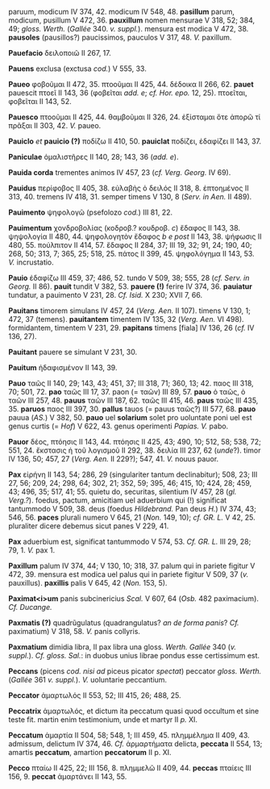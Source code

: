 paruum, modicum IV 374, 42. modicum IV 548, 48. **pasillum** parum,
modicum, pusillum V 472, 36. **pauxillum** nomen mensurae V 318, 52;
384, 49; *gloss. Werth.* (*Gallée* 340. *v. suppl.*). mensura est
modica V 472, 38. **pausoles** (pausillos?) paucissimos, pauculos V 317,
48. *V.* paxillum.

**Pauefacio** δειλοποιῶ II 267, 17.

**Pauens** exclusa (exctusa *cod.*) V 555, 33.

**Paueo** φοβοῦμαι II 472, 35. πτοοῦμαι II 425, 44. δέδοικα II 266, 62.
**pauet** pauescit πτοεῖ II 143, 36 (φοβεῖται *add. e*; *cf. Hor. epo.*
12, 25). πτοεῖται, φοβεῖται II 143, 52.

**Pauesco** πτοοῦμαι II 425, 44. θαμβοῦμαι II 326, 24. ἐξίσταμαι ὅτε
ἀπορῶ τί πρᾶξαι II 303, 42. *V.* paueo.

**Pauiclo** *et* **pauicio (?)** ποδίζω II 410, 50. **pauiclat**
ποδίζει, ἐδαφίζει II 143, 37.

**Paniculae** ὁμαλιστῆρες II 140, 28; 143, 36 (*add. e*).

**Pauida corda** trementes animos IV 457, 23 (*cf. Verg. Georg.* IV 69).

**Pauidus** περίφοβος II 405, 38. εὐλαβὴς ὁ δειλός II 318, 8. ἐπτοημένος
II 313, 40. tremens IV 418, 31. semper timens V 130, 8 (*Serv. in Aen.*
II 489).

**Pauimento** ψηφολογῶ (psefolozo *cod.*) III 81, 22.

**Pauimentum** χονδροβολίας (κοδροβ.? κουδροβ. *c*) ἔδαφος II 143, 38.
ψηψολογία II 480, 44. ψηφολογητὸν ἔδαφος *b e post* II 143, 38. ψήφωσις
II 480, 55. πούλπιτον II 414, 57. ἔδαφος II 284, 37; III 19, 32; 91, 24;
190, 40; 268, 50; 313, 7; 365, 25; 518, 25. πάτος II 399, 45. ψηφολόγημα
II 143, 53. *V.* incrustatio.

**Pauio** ἐδαφίζω III 459, 37; 486, 52. tundo V 509, 38; 555, 28 (*cf.*
*Serv. in Georg.* II 86). **pauit** tundit V 382, 53. **pauere (!)**
ferire IV 374, 36. **pauiatur** tundatur, a pauimento V 231, 28. *Cf.
Isid.* X 230; XVII 7, 66.

**Pauitans** timorem simulans IV 457, 24 (*Verg. Aen.* II 107). timens V
130, 1; 472, 37 (temens). **pauitantem** timentem IV 135, 32 (*Verg.
Aen.* VI 498). formidantem, timentem V 231, 29. **papitans** timens
\[fiala\] IV 136, 26 (*cf.* IV 136, 27).

**Pauitant** pauere se simulant V 231, 30.

**Pauitum** ἠδαφισμένον II 143, 39.

**Pauo** ταῶς II 140, 29; 143, 43; 451, 37; III 318, 71; 360, 13; 42.
παος III 318, 70; 501, 72. **pao** ταῶς III 17, 37. paon (= ταῶν) III
89, 57. **pauo** ὁ ταῶς, ὁ ταῶν III 257, 48. **pauus** ταῶν III 187, 62.
ταῶς III 415, 46. **paus** ταῶς III 435, 35. **paruos** παος III 397,
30. **pallus** tauos (= pauus ταῶς?) III 577, 68. **pauo** pauua (*AS.*)
V 382, 50. **pauo** uel **solarium** solet pro uoluntate poni uel est
genus curtis (= *Hof*) V 622, 43. genus operimenti *Papias. V.* pabo.

**Pauor** δέος, πτόησις II 143, 44. πτόησις II 425, 43; 490, 10; 512,
58; 538, 72; 551, 24. ἔκστασις ἡ τοῦ λογισμοῦ II 292, 38. δειλία III
237, 62 (*unde*?). timor IV 136, 50; 457, 27 (*Verg. Aen.* II 229?);
547, 41. *V.* nouus pauor.

**Pax** εἰρήνη II 143, 54; 286, 29 (singulariter tantum declinabitur);
508, 23; III 27, 56; 209, 24; 298, 64; 302, 21; 352, 59; 395, 46; 415,
10; 424, 28; 459, 43; 496, 35; 517, 41; 55. quietu do, securitas,
silentium IV 457, 28 (*gl. Verg.?*). foedus, pactum, amicitiam uel
aduerbium qui (!) significat tantummodo V 509, 38. deus (foedus
*Hildebrand.* Pan deus *H.*) IV 374, 43; 546, 56. **paces** plurali
numero V 645, 21 (*Non.* 149, 10); *cf. GR. L.* V 42, 25. pluraliter
dicere debemus sicut panes V 229, 41.

**Pax** aduerbium est, significat tantummodo V 574, 53. *Cf. GR. L.* III
29, 28; 79, 1. *V.* pax 1.

**Paxillum** palum IV 374, 44; V 130, 10; 318, 37. palum qui in pariete
figitur V 472, 39. mensura est modica uel palus qui in pariete figitur V
509, 37 (*v.* pauxillus). **paxillis** palis V 645, 42 (*Non.* 153, 5).

**Paximat\<i\>um** panis subcinericius *Scal.* V 607, 64 (*Osb.* 482
paximacium). *Cf. Ducange.*

**Paxmatis (?)** quadrũgulatus (quadrangulatus? *an de forma panis*?
*Cf.* paximatium) V 318, 58. *V.* panis collyris.

**Paxmatium** dimidia libra, II pax libra una gloss. *Werth. Gallée* 340
(*v. suppl.*). *Cf. gloss. Sal.*: in duobus unius librae pondus esse
certissimum est.

**Peccans** (picens *cod. nisi ad* piceus picator *spectat*) peccator
*gloss. Werth.* (*Gallée* 361 *v. suppl.*). *V.* uoluntarie
peccantium.

**Peccator** ἁμαρτωλός II 553, 52; III 415, 26; 488, 25.

**Peccatrix** ἁμαρτωλός, et dictum ita peccatum quasi quod occultum et
sine teste fit. martin enim testimonium, unde et martyr II *p.* XI.

**Peccatum** ἁμαρτία II 504, 58; 548, 1; III 459, 45. πλημμέλημα II 409,
43. admissum, delictum IV 374, 46. *Cf.* ἁρμαρτήματα delicta,
**peccata** II 554, 13; amartis **peccatum**, amartion **peccatorum** II
p. XI.

**Pecco** πταίω II 425, 22; III 156, 8. πλημμελῶ II 409, 44. **peccas**
πταίεις III 156, 9. **peccat** ἁμαρτάνει II 143, 55.

